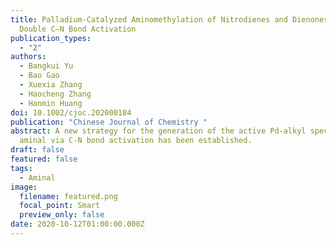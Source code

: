 ```yaml
---
title: Palladium‐Catalyzed Aminomethylation of Nitrodienes and Dienones via
  Double C–N Bond Activation
publication_types:
  - "2"
authors:
  - Bangkui Yu
  - Bao Gao
  - Xuexia Zhang
  - Haocheng Zhang
  - Hanmin Huang
doi: 10.1002/cjoc.202000184
publication: "Chinese Journal of Chemistry "
abstract: A new strategy for the generation of the active Pd‐alkyl species from
  aminal via C-N bond activation has been established.
draft: false
featured: false
tags:
  - Aminal
image:
  filename: featured.png
  focal_point: Smart
  preview_only: false
date: 2020-10-12T01:00:00.000Z
---
```

